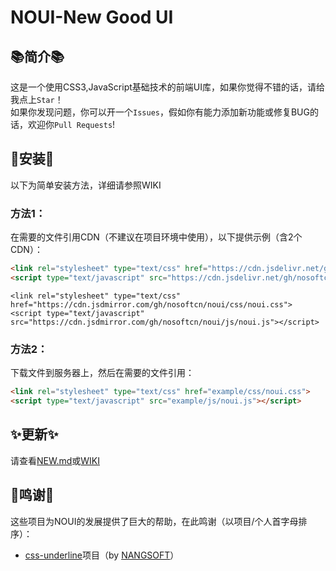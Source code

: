 # NOUI-New Good UI
## 📚简介📚
这是一个使用CSS3,JavaScript基础技术的前端UI库，如果你觉得不错的话，请给我点上`Star`！  
如果你发现问题，你可以开一个`Issues`，假如你有能力添加新功能或修复BUG的话，欢迎你`Pull Requests`!

## 🔧安装🔧
以下为简单安装方法，详细请参照WIKI
### 方法1：
在需要的文件引用CDN（不建议在项目环境中使用），以下提供示例（含2个CDN）：
```html
<link rel="stylesheet" type="text/css" href="https://cdn.jsdelivr.net/gh/nosoftcn/noui/css/noui.css">
<script type="text/javascript" src="https://cdn.jsdelivr.net/gh/nosoftcn/noui/js/noui.js"></script>
```
```
<link rel="stylesheet" type="text/css" href="https://cdn.jsdmirror.com/gh/nosoftcn/noui/css/noui.css">
<script type="text/javascript" src="https://cdn.jsdmirror.com/gh/nosoftcn/noui/js/noui.js"></script>
```
### 方法2：
下载文件到服务器上，然后在需要的文件引用：
```html
<link rel="stylesheet" type="text/css" href="example/css/noui.css">
<script type="text/javascript" src="example/js/noui.js"></script>
```
## ✨更新✨
请查看[NEW.md](https://github.com/nosoftchina/noui/blob/main/NEW.md)或[WIKI](https://github.com/nosoftchina/noui/wiki)
## 🙏鸣谢🙏
这些项目为NOUI的发展提供了巨大的帮助，在此鸣谢（以项目/个人首字母排序）：  
- [css-underline](https://github.com/NANGSOFT/css-underline/)项目（by [NANGSOFT](https://github.com/NANGSOFT/)）
